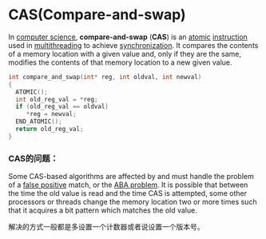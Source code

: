 # CAS(Compare-and-swap)

In [computer science](https://www.wikiwand.com/en/Computer_science), **compare-and-swap** (**CAS**) is an [atomic](https://www.wikiwand.com/en/Atomic_(computer_science)) [instruction](https://www.wikiwand.com/en/Instruction_(computer_science)) used in [multithreading](https://www.wikiwand.com/en/Thread_(computer_science)#Multithreading) to achieve [synchronization](https://www.wikiwand.com/en/Synchronization_(computer_science)). It compares the contents of a memory location with a given value and, only if they are the same, modifies the contents of that memory location to a new given value.

```c
int compare_and_swap(int* reg, int oldval, int newval)
{
  ATOMIC();
  int old_reg_val = *reg;
  if (old_reg_val == oldval)
     *reg = newval;
  END_ATOMIC();
  return old_reg_val;
}
```

### CAS的问题：

Some CAS-based algorithms are affected by and must handle the problem of a [false positive](https://www.wikiwand.com/en/Type_I_error#False_negative_vs._false_positive) match, or the [ABA problem](https://www.wikiwand.com/en/ABA_problem). It is possible that between the time the old value is read and the time CAS is attempted, some other processors or threads change the memory location two or more times such that it acquires a bit pattern which matches the old value. 

解决的方式一般都是多设置一个计数器或者说设置一个版本号。
